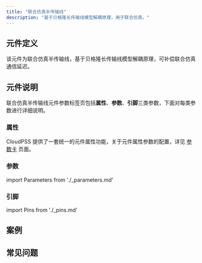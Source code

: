 ```yaml
---
title: "联合仿真半传输线"
description: "基于贝格隆长传输线模型解耦原理，用于联合仿真。"
---
```


## 元件定义

该元件为联合仿真半传输线，基于贝格隆长传输线模型解耦原理，可补偿联合仿真通信延迟。

## 元件说明

联合仿真半传输线元件参数标签页包括**属性**、**参数**、**引脚**三类参数，下面对每类参数进行详细说明。

### 属性

CloudPSS 提供了一套统一的元件属性功能，关于元件属性参数的配置，详见 [参数卡](docs/documents/software/10-xstudio/20-simstudio/40-workbench/20-function-zone/30-design-tab/30-param-panel/index.md) 页面。

### 参数

import Parameters from './_parameters.md'

<Parameters/>

### 引脚

import Pins from './_pins.md'

<Pins/>



## 案例

## 常见问题


